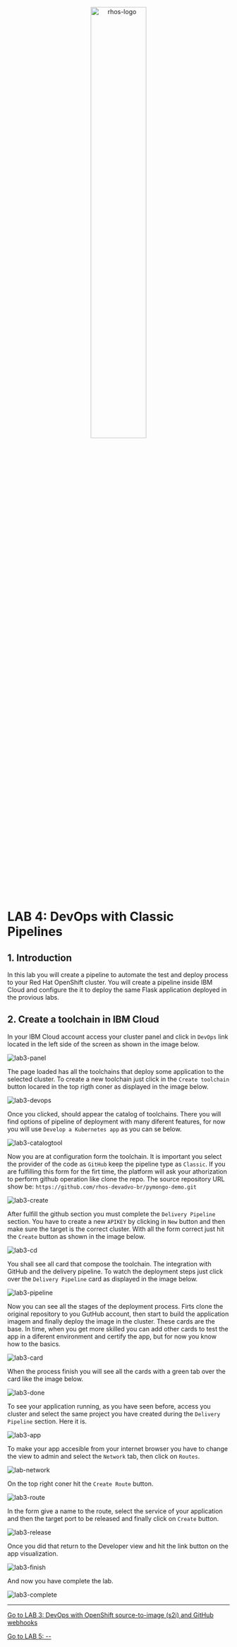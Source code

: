 <br>
<div align="center">
    <a href="../README.md">
        <img width="50%" src="../docs/imgs/rhos-logo.png" alt='rhos-logo'>
    </a>
</div>
<br>
<br>
<br>

# LAB 4: DevOps with Classic Pipelines

## 1. Introduction

In this lab you will create a pipeline to automate the test and deploy process to your Red Hat OpenShift cluster. You will create a pipeline inside IBM Cloud and configure the it to deploy the same Flask application deployed in the provious labs.

## 2. Create a toolchain in IBM Cloud

In your IBM Cloud account access your cluster panel and click in `DevOps` link located in the left side of the screen as shown in the image below.

![lab3-panel](../docs/imgs/lab3-clusterpanel.png)

The page loaded has all the toolchains that deploy some application to the selected cluster. To create a new toolchain just click in the `Create toolchain` button locared in the top rigth coner as displayed in the image below.

![lab3-devops](../docs/imgs/lab3-tool.png)

Once you clicked, should appear the catalog of toolchains. There you will find options of pipeline of deployment with many diferent features, for now you will use `Develop a Kubernetes app` as you can se below.

![lab3-catalogtool](../docs/imgs/lab3-catalogtool.png)

Now you are at configuration form the toolchain. It is important you select the provider of the code as `GitHub` keep the pipeline type as `Classic`. If you are fulfilling this form for the firt time, the platform will ask your athorization to perform github operation like clone the repo. The source repository URL show be: `https://github.com/rhos-devadvo-br/pymongo-demo.git`

![lab3-create](../docs/imgs/lab3-create.png)

After fulfill the github section you must complete the `Delivery Pipeline` section. You have to create a new `APIKEY` by clicking in `New` button and then make sure the target is the correct cluster. With all the form correct just hit the `Create` button as shown in the image below.

![lab3-cd](../docs/imgs/lab3-cd.png)

You shall see all card that compose the toolchain. The integration with GitHub and the delivery pipeline. To watch the deployment steps just click over the `Delivery Pipeline` card as displayed in the image below.

![lab3-pipeline](../docs/imgs/lab3-pipeline.png)

Now you can see all the stages of the deployment process. Firts clone the original repository to you GutHub account, then start to build the application imagem and finally deploy the image in the cluster. These cards are the base. In time, when you get more skilled you can add other cards to test the app in a diferent environment and certify the app, but for now you know how to the basics.

![lab3-card](../docs/imgs/lab3-card.png)

When the process finish you will see all the cards with a green tab over the card like the image below.

![lab3-done](../docs/imgs/lab3-done.png)

To see your application running, as you have seen before, access you cluster and select the same project you have created during the `Delivery Pipeline` section. Here it is.

![lab3-app](../docs/imgs/lab3-app.png)

To make your app accesible from your internet browser you have to change the view to admin and select the `Network` tab, then click on `Routes`.

![lab-network](../docs/imgs/lab-network.png)

On the top right coner hit the `Create Route` button.

![lab3-route](../docs/imgs/lab3-route.png)

In the form give a name to the route, select the service of your application and then the target port to be released and finally click on `Create` button.

![lab3-release](../docs/imgs/lab3-release.png)

Once you did that return to the Developer view and hit the link button on the app visualization.

![lab3-finish](../docs/imgs/lab3-finish.png)

And now you have complete the lab.

![lab3-complete](../docs/imgs/lab3-complete.png)

<hr>

[Go to LAB 3: DevOps with OpenShift source-to-image (s2i) and GitHub webhooks](./lab-3.md)

[Go to LAB 5: --](./lab-5.md)